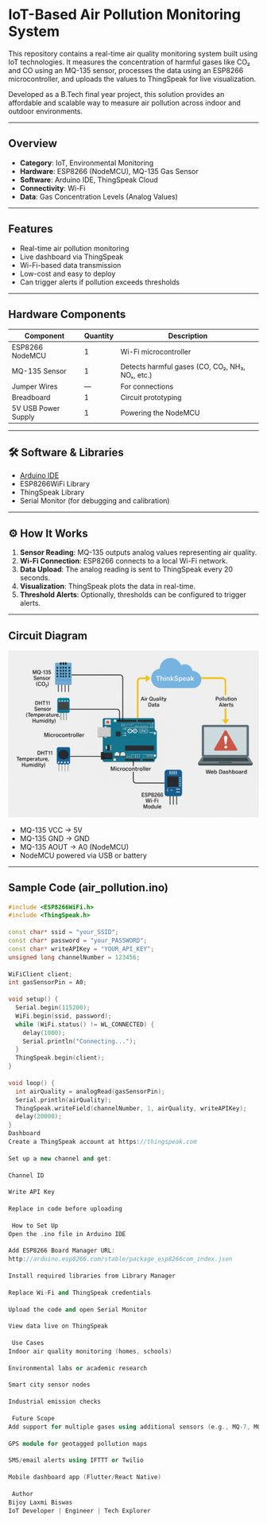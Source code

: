 # IoT-Based Air Pollution Monitoring System

This repository contains a real-time air quality monitoring system built using IoT technologies. It measures the concentration of harmful gases like CO₂ and CO using an MQ-135 sensor, processes the data using an ESP8266 microcontroller, and uploads the values to ThingSpeak for live visualization.

Developed as a B.Tech final year project, this solution provides an affordable and scalable way to measure air pollution across indoor and outdoor environments.

---

##  Overview

- **Category**: IoT, Environmental Monitoring
- **Hardware**: ESP8266 (NodeMCU), MQ-135 Gas Sensor
- **Software**: Arduino IDE, ThingSpeak Cloud
- **Connectivity**: Wi-Fi
- **Data**: Gas Concentration Levels (Analog Values)

---

##  Features

- Real-time air pollution monitoring
- Live dashboard via ThingSpeak
- Wi-Fi-based data transmission
- Low-cost and easy to deploy
- Can trigger alerts if pollution exceeds thresholds

---

##  Hardware Components

| Component            | Quantity | Description                                       |
|---------------------|----------|---------------------------------------------------|
| ESP8266 NodeMCU     | 1        | Wi-Fi microcontroller                             |
| MQ-135 Sensor       | 1        | Detects harmful gases (CO, CO₂, NH₃, NOₓ, etc.)   |
| Jumper Wires        | —        | For connections                                   |
| Breadboard          | 1        | Circuit prototyping                               |
| 5V USB Power Supply | 1        | Powering the NodeMCU                              |

---

## 🛠 Software & Libraries

- [Arduino IDE](https://www.arduino.cc/en/software)
- ESP8266WiFi Library
- ThingSpeak Library
- Serial Monitor (for debugging and calibration)

---

## ⚙ How It Works

1. **Sensor Reading**: MQ-135 outputs analog values representing air quality.
2. **Wi-Fi Connection**: ESP8266 connects to a local Wi-Fi network.
3. **Data Upload**: The analog reading is sent to ThingSpeak every 20 seconds.
4. **Visualization**: ThingSpeak plots the data in real-time.
5. **Threshold Alerts**: Optionally, thresholds can be configured to trigger alerts.

---

##  Circuit Diagram

![Circuit Diagram](./A_schematic_diagram_illustrates_an_IoT-based_air_p.png)

- MQ-135 VCC → 5V
- MQ-135 GND → GND
- MQ-135 AOUT → A0 (NodeMCU)
- NodeMCU powered via USB or battery

---

##  Sample Code (air_pollution.ino)

```cpp
#include <ESP8266WiFi.h>
#include <ThingSpeak.h>

const char* ssid = "your_SSID";
const char* password = "your_PASSWORD";
const char* writeAPIKey = "YOUR_API_KEY";
unsigned long channelNumber = 123456;

WiFiClient client;
int gasSensorPin = A0;

void setup() {
  Serial.begin(115200);
  WiFi.begin(ssid, password);
  while (WiFi.status() != WL_CONNECTED) {
    delay(1000);
    Serial.println("Connecting...");
  }
  ThingSpeak.begin(client);
}

void loop() {
  int airQuality = analogRead(gasSensorPin);
  Serial.println(airQuality);
  ThingSpeak.writeField(channelNumber, 1, airQuality, writeAPIKey);
  delay(20000);
}
Dashboard
Create a ThingSpeak account at https://thingspeak.com

Set up a new channel and get:

Channel ID

Write API Key

Replace in code before uploading

 How to Set Up
Open the .ino file in Arduino IDE

Add ESP8266 Board Manager URL:
http://arduino.esp8266.com/stable/package_esp8266com_index.json

Install required libraries from Library Manager

Replace Wi-Fi and ThingSpeak credentials

Upload the code and open Serial Monitor

View data live on ThingSpeak

 Use Cases
Indoor air quality monitoring (homes, schools)

Environmental labs or academic research

Smart city sensor nodes

Industrial emission checks

 Future Scope
Add support for multiple gases using additional sensors (e.g., MQ-7, MQ-9)

GPS module for geotagged pollution maps

SMS/email alerts using IFTTT or Twilio

Mobile dashboard app (Flutter/React Native)

 Author
Bijoy Laxmi Biswas
IoT Developer | Engineer | Tech Explorer
